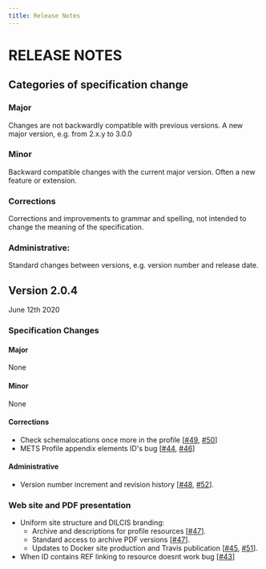 ```yaml
---
title: Release Notes
---
```


RELEASE NOTES
=============

Categories of specification change
-----------------------------------

### Major
Changes are not backwardly compatible with previous versions.
A new major version, e.g. from 2.x.y to 3.0.0

### Minor
Backward compatible changes with the current major version.
Often a new feature or extension.

### Corrections
Corrections and improvements to grammar and spelling, not intended
to change the meaning of the specification.

### Administrative:
Standard changes between versions, e.g. version number and release date.

Version 2.0.4
-------------
June 12th 2020

### Specification Changes

#### Major
None

#### Minor
None

#### Corrections
- Check schemalocations once more in the profile [[#49][], [#50][]]
- METS Profile appendix elements ID's bug [[#44][], [#46][]]

#### Administrative
- Version number increment and revision history [[#48][], [#52][]].

### Web site and PDF presentation
- Uniform site structure and DILCIS branding:
  + Archive and descriptions for profile resources [[#47][]].
  + Standard access to archive PDF versions [[#47][]].
  + Updates to Docker site production and Travis publication [[#45][], [#51][]].
- When ID contains REF linking to resource doesnt work bug [[#43][]]

[#52]: https://github.com/DILCISBoard/E-ARK-DIP/pull/52
[#51]: https://github.com/DILCISBoard/E-ARK-DIP/pull/51
[#50]: https://github.com/DILCISBoard/E-ARK-DIP/pull/50
[#48]: https://github.com/DILCISBoard/E-ARK-DIP/pull/48
[#47]: https://github.com/DILCISBoard/E-ARK-DIP/pull/47
[#46]: https://github.com/DILCISBoard/E-ARK-DIP/pull/46
[#45]: https://github.com/DILCISBoard/E-ARK-DIP/pull/45
[#49]: https://github.com/DILCISBoard/E-ARK-DIP/issues/49
[#44]: https://github.com/DILCISBoard/E-ARK-DIP/issues/44
[#43]: https://github.com/DILCISBoard/E-ARK-DIP/issues/43
